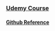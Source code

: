 ### [Udemy Course](https://www.udemy.com/course/react-the-complete-guide-incl-redux/)

#### [Github Reference](https://github.com/academind/react-complete-guide-code)
